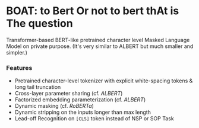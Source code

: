 # BOAT: to Bert Or not to bert thAt is The question
Transformer-based BERT-like pretrained character level Masked Language Model on private purpose.
(It's very similar to ALBERT but much smaller and simpler.)

### Features
- Pretrained character-level tokenizer with explicit white-spacing tokens & long tail truncation
- Cross-layer parameter sharing (cf. *ALBERT*)
- Factorized embedding parameterization (cf. *ALBERT*)
- Dynamic masking (cf. *RoBERTa*)
- Dynamic stripping on the inputs longer than max length
- Lead-off Recognition on `[CLS]` token instead of NSP or SOP Task